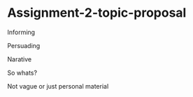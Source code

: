 # Assignment-2-topic-proposal


Informing

Persuading

Narative


So whats? 


Not vague or just personal material

